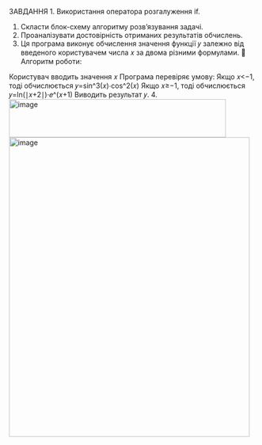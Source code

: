ЗАВДАННЯ 1. Використання оператора розгалуження if.
1. Скласти блок-схему алгоритму розв’язування задачі.
2. Проаналізувати достовірність отриманих результатів обчислень.
3. Ця програма виконує обчислення значення функції 𝑦 залежно від введеного користувачем числа 𝑥 за двома різними формулами.
🔹 Алгоритм роботи:

Користувач вводить значення 𝑥
Програма перевіряє умову:
Якщо 
𝑥<−1, тоді обчислюється 𝑦=sin^3(𝑥)⋅cos^2(𝑥)
Якщо 𝑥≥−1, тоді обчислюється 𝑦=ln(∣𝑥+2∣)⋅𝑒^(𝑥+1)
Виводить результат 𝑦.
4. <img width="438" height="77" alt="image" src="https://github.com/user-attachments/assets/18de5cd6-0fa2-446f-8b35-41f7c91ecf74" />
<img width="486" height="605" alt="image" src="https://github.com/user-attachments/assets/ba8d5d9e-9d80-42bf-9ef3-b9aeba2689e9" />

